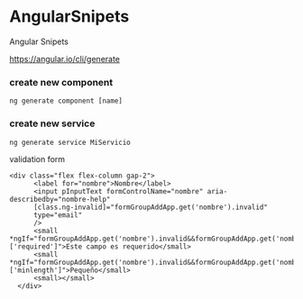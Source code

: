 # AngularSnipets
Angular Snipets

https://angular.io/cli/generate

### create new component
```
ng generate component [name]
```

### create new service

```
ng generate service MiServicio
```

validation form
```
<div class="flex flex-column gap-2">
      <label for="nombre">Nombre</label>
      <input pInputText formControlName="nombre" aria-describedby="nombre-help" 
      [class.ng-invalid]="formGroupAddApp.get('nombre').invalid"
      type="email"
      />
      <small *ngIf="formGroupAddApp.get('nombre').invalid&&formGroupAddApp.get('nombre').errors?.['required']">Este campo es requerido</small>
      <small *ngIf="formGroupAddApp.get('nombre').invalid&&formGroupAddApp.get('nombre').errors?.['minlength']">Pequeño</small>
      <small></small>
  </div>
```
